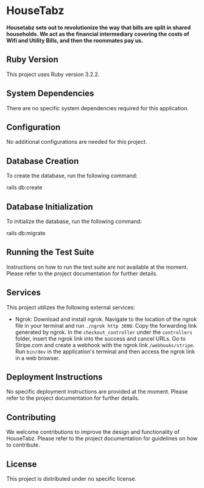 # HouseTabz

**Housetabz sets out to revolutionize the way that bills are split in shared households. We act as the financial intermediary covering the costs of Wifi and Utility Bills, and then the roommates pay us.**

## Ruby Version

This project uses Ruby version 3.2.2.

## System Dependencies

There are no specific system dependencies required for this application.

## Configuration

No additional configurations are needed for this project.

## Database Creation

To create the database, run the following command:

rails db:create


## Database Initialization

To initialize the database, run the following command:

rails db:migrate


## Running the Test Suite

Instructions on how to run the test suite are not available at the moment. Please refer to the project documentation for further details.

## Services

This project utilizes the following external services:

- Ngrok: Download and install ngrok. Navigate to the location of the ngrok file in your terminal and run `./ngrok http 3000`. Copy the forwarding link generated by ngrok. In the `checkout_controller` under the `controllers` folder, insert the ngrok link into the success and cancel URLs. Go to Stripe.com and create a webhook with the ngrok link `/webhooks/stripe`. Run `bin/dev` in the application's terminal and then access the ngrok link in a web browser.

## Deployment Instructions

No specific deployment instructions are provided at the moment. Please refer to the project documentation for further details.

## Contributing

We welcome contributions to improve the design and functionality of HouseTabz. Please refer to the project documentation for guidelines on how to contribute.

## License

This project is distributed under no specific license.
